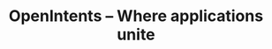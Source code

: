 ---
#
# Use the widgets beneath and the content will be
# inserted automagically in the webpage. To make
# this work, you have to use › layout: frontpage
#
layout: frontpage
title: "OpenIntents – Where applications unite"
widget-1:
    title: "Intents Registry"
    url: '/intentsregistry/'
    text: 'Intent specifications is the base for all communications between apps.'
    image: database-303x182.jpg
widget-2:
    title: "OI Apps"
    url: '/download/'
    text: 'OpenIntents has produced several open source apps to show case the use of intents. Explore and download them'
    image: oiapps-303x182.jpg
widget-3:
    title: "Check the source"
    url: 'https://github.com/openintents'
    text: 'You can find the source code of this site and all apps at Github.'
    image: github-303x182.jpg
---
